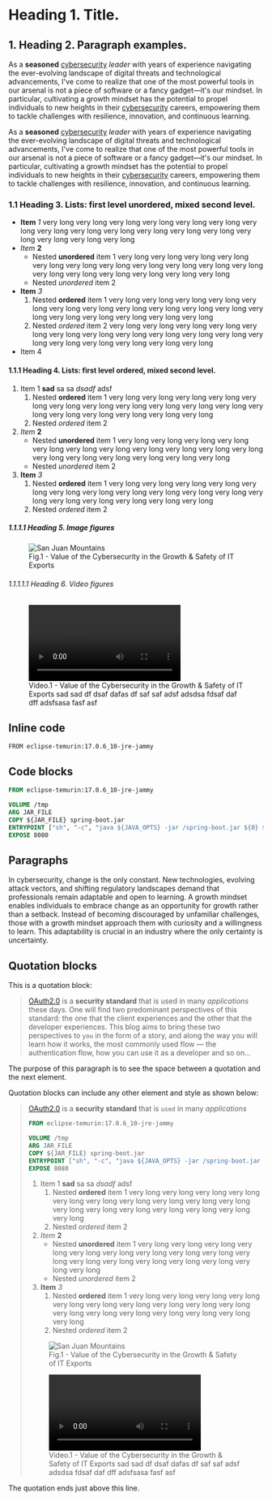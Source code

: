 # Heading 1. Title.

## 1. Heading 2. Paragraph examples.

As a **seasoned** [cybersecurity](https://en.wikipedia.org/wiki/Computer_security "Computer Security") _leader_ with years of experience navigating the ever-evolving landscape of digital
threats and technological advancements, I've come to realize that one of the most powerful tools in our arsenal is not a
piece of software or a fancy gadget—it's our mindset. In particular, cultivating a growth mindset has the potential to
propel individuals to new heights in their [cybersecurity](https://en.wikipedia.org/wiki/Computer_security "Computer Security") careers, empowering them to tackle challenges with resilience,
innovation, and continuous learning.

As a **seasoned** [cybersecurity](https://en.wikipedia.org/wiki/Computer_security "Computer Security") _leader_ with years of experience navigating the ever-evolving landscape of digital
threats and technological advancements, I've come to realize that one of the most powerful tools in our arsenal is not a
piece of software or a fancy gadget—it's our mindset. In particular, cultivating a growth mindset has the potential to
propel individuals to new heights in their [cybersecurity](https://en.wikipedia.org/wiki/Computer_security "Computer Security") careers, empowering them to tackle challenges with resilience,
innovation, and continuous learning.

### 1.1 Heading 3. Lists: first level unordered, mixed second level.

- **Item** _1_ very long very long very long very long very long very long very long very long very long very long very
  long very long very long very long very long very long very long
- _Item_ **2**
    - Nested **unordered** item 1 very long very long very long very long very long very long very long very long very
      long very long very long very long very long very long very long very long very long
    - Nested _unordered_ item 2
- **Item** _3_
    1. Nested **ordered** item 1 very long very long very long very long very long very long very long very long very
       long very long very long very long very long very long very long very long very long
    2. Nested _ordered_ item 2 very long very long very long very long very long very long very long very long very long
       very long very long very long very long very long very long very long very long
- Item 4

#### 1.1.1 Heading 4. Lists: first level ordered, mixed second level.

1. Item 1 **sad** sa sa _dsadf_ adsf
    1. Nested **ordered** item 1 very long very long very long very long very long very long very long very long very
       long very long very long very long very long very long very long very long very long
    2. Nested _ordered_ item 2
2. _Item_ **2**
    - Nested **unordered** item 1 very long very long very long very long very long very long very long very long very
      long very long very long very long very long very long very long very long very long
    - Nested _unordered_ item 2
3. **Item** _3_
    1. Nested **ordered** item 1 very long very long very long very long very long very long very long very long very
       long very long very long very long very long very long very long very long very long
    2. Nested _ordered_ item 2

##### 1.1.1.1 Heading 5. Image figures

<figure>
    <img src="/article/demo/images/featured-post.png" alt="San Juan Mountains">
    <figcaption>Fig.1 - Value of the Cybersecurity in the Growth & Safety of IT Exports</figcaption>
</figure>

###### 1.1.1.1.1 Heading 6. Video figures

<figure>
    <video src="https://staging.convertia.com/wp-content/uploads/2024/04/3804-45b8-bc24-3d6f39d9ae14.mp4"></video>
    <figcaption>Video.1 - Value of the Cybersecurity in the Growth & Safety of IT Exports sad sad df dsaf dafas df saf saf adsf adsdsa fdsaf daf dff adsfsasa fasf asf</figcaption>
</figure>

## Inline code

`FROM eclipse-temurin:17.0.6_10-jre-jammy`

## Code blocks

```dockerfile
FROM eclipse-temurin:17.0.6_10-jre-jammy

VOLUME /tmp
ARG JAR_FILE
COPY ${JAR_FILE} spring-boot.jar
ENTRYPOINT ["sh", "-c", "java ${JAVA_OPTS} -jar /spring-boot.jar ${0} ${@}"]
EXPOSE 8080
```

## Paragraphs

In cybersecurity, change is the only constant. New technologies, evolving attack vectors, and shifting regulatory
landscapes demand that professionals remain adaptable and open to learning. A growth mindset enables individuals to
embrace change as an opportunity for growth rather than a setback. Instead of becoming discouraged by unfamiliar
challenges, those with a growth mindset approach them with curiosity and a willingness to learn. This adaptability is
crucial in an industry where the only certainty is uncertainty.

## Quotation blocks

This is a quotation block:

> [OAuth2.0](https://en.wikipedia.org/wiki/OAuth) is a **security standard** that is used in many _applications_ these days. One will find two predominant perspectives
> of this standard: the one that the client experiences and the other that the developer experiences. This blog aims to
> bring these two perspectives to `you` in the form of a story, and along the way you will learn how it works, the most
> commonly used flow — the authentication flow, how you can use it as a developer and so on…

The purpose of this paragraph is to see the space between a quotation and the next element.

Quotation blocks can include any other element and style as shown below:

> [OAuth2.0](https://en.wikipedia.org/wiki/OAuth) is a **security standard** that is `used` in many _applications_
> ```dockerfile
> FROM eclipse-temurin:17.0.6_10-jre-jammy
> 
> VOLUME /tmp
> ARG JAR_FILE
> COPY ${JAR_FILE} spring-boot.jar
> ENTRYPOINT ["sh", "-c", "java ${JAVA_OPTS} -jar /spring-boot.jar ${0} ${@}"]
> EXPOSE 8080
> ```
>1. Item 1 **sad** sa sa _dsadf_ adsf
>    1. Nested **ordered** item 1 very long very long very long very long very long very long very long very long very
>       long very long very long very long very long very long very long very long very long
>    2. Nested _ordered_ item 2
>2. _Item_ **2**
>    - Nested **unordered** item 1 very long very long very long very long very long very long very long very long very
>      long very long very long very long very long very long very long very long very long
>    - Nested _unordered_ item 2
>3. **Item** _3_
>    1. Nested **ordered** item 1 very long very long very long very long very long very long very long very long very
>       long very long very long very long very long very long very long very long very long
>    2. Nested _ordered_ item 2
>
> 
><figure>
>    <img src="/article/demo/images/featured-post.png" alt="San Juan Mountains">
>    <figcaption>Fig.1 - Value of the Cybersecurity in the Growth & Safety of IT Exports</figcaption>
></figure>
><figure>
>    <video src="https://staging.convertia.com/wp-content/uploads/2024/04/3804-45b8-bc24-3d6f39d9ae14.mp4"></video>
>    <figcaption>Video.1 - Value of the Cybersecurity in the Growth & Safety of IT Exports sad sad df dsaf dafas df saf saf adsf adsdsa fdsaf daf dff adsfsasa fasf asf</figcaption>
></figure>

The quotation ends just above this line.